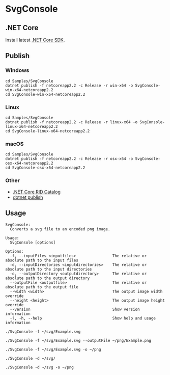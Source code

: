 # SvgConsole

## .NET Core

Install latest [.NET Core SDK](https://dotnet.microsoft.com/download).

## Publish

### Windows

```
cd Samples/SvgConsole
dotnet publish -f netcoreapp2.2 -c Release -r win-x64 -o SvgConsole-win-x64-netcoreapp2.2
cd SvgConsole-win-x64-netcoreapp2.2
```

### Linux

```
cd Samples/SvgConsole
dotnet publish -f netcoreapp2.2 -c Release -r linux-x64 -o SvgConsole-linux-x64-netcoreapp2.2
cd SvgConsole-linux-x64-netcoreapp2.2
```

### macOS

```
cd Samples/SvgConsole
dotnet publish -f netcoreapp2.2 -c Release -r osx-x64 -o SvgConsole-osx-x64-netcoreapp2.2
cd SvgConsole-osx-x64-netcoreapp2.2
```

### Other

* [.NET Core RID Catalog](https://docs.microsoft.com/en-us/dotnet/core/rid-catalog)
* [dotnet publish](https://docs.microsoft.com/en-us/dotnet/core/tools/dotnet-publish)

## Usage

```
SvgConsole:
  Converts a svg file to an encoded png image.

Usage:
  SvgConsole [options]

Options:
  -f, --inputFiles <inputfiles>                The relative or absolute path to the input files
  -d, --inputDirectories <inputdirectories>    The relative or absolute path to the input directories
  -o, --outputDirectory <outputdirectory>      The relative or absolute path to the output directory
  --outputFile <outputfile>                    The relative or absolute path to the output file
  --width <width>                              The output image width override
  --height <height>                            The output image height override
  --version                                    Show version information
  -?, -h, --help                               Show help and usage information
```

```
./SvgConsole -f ~/svg/Example.svg
```

```
./SvgConsole -f ~/svg/Example.svg --outputFile ~/png/Example.png
```

```
./SvgConsole -f ~/svg/Example.svg -o ~/png
```

```
./SvgConsole -d ~/svg/
```

```
./SvgConsole -d ~/svg -o ~/png
```
